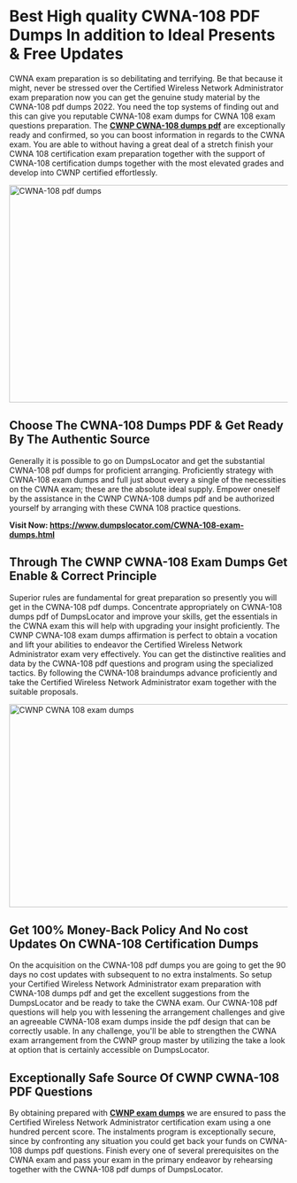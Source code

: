 <h1><strong>Best High quality CWNA-108 PDF Dumps In addition to Ideal Presents &amp; Free Updates</strong></h1>
<p>CWNA exam preparation is so debilitating and terrifying. Be that because it might, never be stressed over the Certified Wireless Network Administrator exam preparation now you can get the genuine study material by the CWNA-108 pdf dumps 2022. You need the top systems of finding out and this can give you reputable CWNA-108 exam dumps for CWNA 108 exam questions preparation. The <strong><a href="https://www.dumpslocator.com/CWNA-108-exam-dumps.html">CWNP CWNA-108 dumps pdf</a></strong> are exceptionally ready and confirmed, so you can boost information in regards to the CWNA exam. You are able to without having a great deal of a stretch finish your CWNA 108 certification exam preparation together with the support of CWNA-108 certification dumps together with the most elevated grades and develop into CWNP certified effortlessly.</p>
<p><img src="https://i.ibb.co/SKhFh8d/Pastel-Purple-Computer-UI-Class-Syllabus-Education-Presentation.png" alt="CWNA-108 pdf dumps" width="700" height="393" /></p>
<h2><strong>Choose The CWNA-108 Dumps PDF &amp; Get Ready By The Authentic Source</strong></h2>
<p>Generally it is possible to go on DumpsLocator and get the substantial CWNA-108 pdf dumps for proficient arranging. Proficiently strategy with CWNA-108 exam dumps and full just about every a single of the necessities on the CWNA exam; these are the absolute ideal supply. Empower oneself by the assistance in the CWNP CWNA-108 dumps pdf and be authorized yourself by arranging with these CWNA 108 practice questions.</p>
<p><strong>Visit Now: <a href="https://www.dumpslocator.com/CWNA-108-exam-dumps.html">https://www.dumpslocator.com/CWNA-108-exam-dumps.html</a></strong></p>
<h2><strong>Through The CWNP CWNA-108 Exam Dumps Get Enable &amp; Correct Principle</strong></h2>
<p>Superior rules are fundamental for great preparation so presently you will get in the CWNA-108 pdf dumps. Concentrate appropriately on CWNA-108 dumps pdf of DumpsLocator and improve your skills, get the essentials in the CWNA exam this will help with upgrading your insight proficiently. The CWNP CWNA-108 exam dumps affirmation is perfect to obtain a vocation and lift your abilities to endeavor the Certified Wireless Network Administrator exam very effectively. You can get the distinctive realities and data by the CWNA-108 pdf questions and program using the specialized tactics. By following the CWNA-108 braindumps advance proficiently and take the Certified Wireless Network Administrator exam together with the suitable proposals.</p>
<p><a href="https://www.dumpslocator.com/CWNA-108-exam-dumps.html"><img src="https://i.ibb.co/NtZbgjG/Blue-and-White-Medical-Dental-Clinic-Facebook-Ad.png" alt="CWNP CWNA 108 exam dumps" width="700" height="367" /></a></p>
<h2><strong>Get 100% Money-Back Policy And No cost Updates On CWNA-108 Certification Dumps</strong></h2>
<p>On the acquisition on the CWNA-108 pdf dumps you are going to get the 90 days no cost updates with subsequent to no extra instalments. So setup your Certified Wireless Network Administrator exam preparation with CWNA-108 dumps pdf and get the excellent suggestions from the DumpsLocator and be ready to take the CWNA exam. Our CWNA-108 pdf questions will help you with lessening the arrangement challenges and give an agreeable CWNA-108 exam dumps inside the pdf design that can be correctly usable. In any challenge, you'll be able to strengthen the CWNA exam arrangement from the CWNP group master by utilizing the take a look at option that is certainly accessible on DumpsLocator.</p>
<h2><strong>Exceptionally Safe Source Of CWNP CWNA-108 PDF Questions</strong></h2>
<p>By obtaining prepared with <strong><a href="https://www.dumpslocator.com/cwnp-exams.html">CWNP exam dumps</a></strong> we are ensured to pass the Certified Wireless Network Administrator certification exam using a one hundred percent score. The instalments program is exceptionally secure, since by confronting any situation you could get back your funds on CWNA-108 dumps pdf questions. Finish every one of several prerequisites on the CWNA exam and pass your exam in the primary endeavor by rehearsing together with the CWNA-108 pdf dumps of DumpsLocator.</p>
